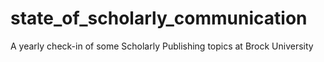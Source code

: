 # state_of_scholarly_communication
A yearly check-in of some Scholarly Publishing topics at Brock University
